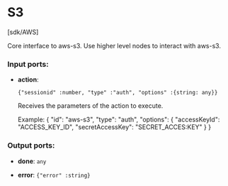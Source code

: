 # S3

[sdk/AWS]

Core interface to aws-s3. Use higher level nodes to interact with aws-s3.

### Input ports:

* __action__: 
    ```
    {"sessionid" :number, "type" :"auth", "options" :{string: any}}
    ```

    Receives the parameters of the action to execute.
    
    Example: 
    {
      "id": "aws-s3",
      "type": "auth",
    "options": {
        "accessKeyId": "ACCESS_KEY_ID",
        "secretAccessKey": "SECRET_ACCES:KEY"
      }
    }



### Output ports:

* __done__: `any`


* __error__: `{"error" :string}`


